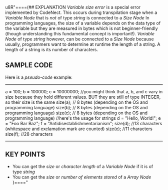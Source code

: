 u8R"====(## EXPLANATION
*Variable size error* is a special error implemented by CodeNect. This occurs
during transpilation stage when a *Variable Node* that is *not* of type *string*
is connected to a *Size Node* In programming languages, the size of a variable
depends on the data type of the variable but they are measured in bytes which
is not beginner-friendly (though understanding this fundamental concept is
important!). *Variable Node* of type *string* however, can be connected to
a *Size Node* because usually, programmers want to determine at runtime the
length of a string. A length of a string is its number of characters.
## SAMPLE CODE
Here is a *pseudo-code* example:
***
a = 100;
b = 100000;
c = 10000000;
//you might think that a, b, and c vary in size because they hold different
values. BUT they are still of type INTEGER, so their size is the same
size(a); // 8 bytes (depending on the OS and programming language)
size(b); // 8 bytes (depending on the OS and programming language)
size(c); // 8 bytes (depending on the OS and programming language)
//here's the usage for strings
d = "Hello, World!";
e = "Foo Bar Baz";
f = "Antidisestablishmentarianism";
size(d); //13 characters (whitespace and exclamation mark are counted)
size(e); //11 characters
size(f); //28 characters
***
## KEY POINTS
  * You can get the *size* or *character length* of a *Variable Node* if it is of type *string*
  * You can get the *size* or *number of elements stored* of a *Array Node*
)===="
